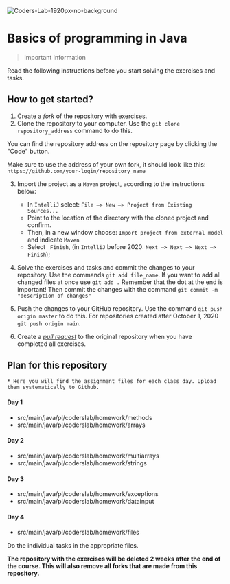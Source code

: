 ![Coders-Lab-1920px-no-background](https://user-images.githubusercontent.com/30623667/104709394-2cabee80-571f-11eb-9518-ea6a794e558e.png)

# Basics of programming in Java
> Important information

Read the following instructions before you start solving the exercises and tasks.

## How to get started?

1. Create a [*fork*](https://guides.github.com/activities/forking/) of the repository with exercises.
2. Clone the repository to your computer. Use the `git clone repository_address` command to do this.

You can find the repository address on the repository page by clicking the "Code" button.

Make sure to use the address of your own fork, it should look like this:
`https://github.com/your-login/repository_name`


3. Import the project as a `Maven` project, according to the instructions below:

	* In `IntelliJ` select: `File –> New –> Project from Existing Sources...`
	* Point to the location of the directory with the cloned project and confirm.
	* Then, in a new window choose: `Import project from external model` and indicate `Maven`
	* Select ` Finish`, (in `IntelliJ` before 2020: `Next –> Next –> Next –> Finish`);

4. Solve the exercises and tasks and commit the changes to your repository. Use the commands `git add file_name`.
If you want to add all changed files at once use `git add .` 
Remember that the dot at the end is important!
Then commit the changes with the command `git commit -m "description of changes"`
5. Push the changes to your GitHub repository.  Use the command `git push origin master` to do this.
For repositories created after October 1, 2020 `git push origin main`.

6. Create a [*pull request*](https://help.github.com/articles/creating-a-pull-request) to the original repository when you have completed all exercises.
## Plan for this repository
    
    * Here you will find the assignment files for each class day. Upload them systematically to Github.

#### Day 1

* src/main/java/pl/coderslab/homework/methods
* src/main/java/pl/coderslab/homework/arrays

#### Day 2

* src/main/java/pl/coderslab/homework/multiarrays
* src/main/java/pl/coderslab/homework/strings

#### Day 3

* src/main/java/pl/coderslab/homework/exceptions
* src/main/java/pl/coderslab/homework/datainput

#### Day 4

* src/main/java/pl/coderslab/homework/files
    
Do the individual tasks in the appropriate files.


**The repository with the exercises will be deleted 2 weeks after the end of the course. This will also remove all forks that are made from this repository.**
